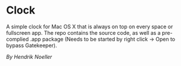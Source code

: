 # Clock
A simple clock for Mac OS X that is always on top on every space or fullscreen app.
The repo contains the source code, as well as a pre-complied .app package (Needs to be started by right click -> Open to bypass Gatekeeper).

*By Hendrik Noeller*